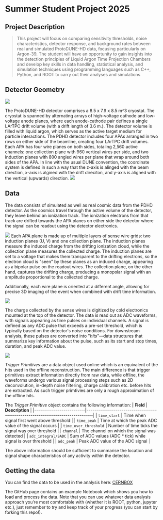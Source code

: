 # Summer Student Project 2025

## Project Description 
> This project will focus on comparing sensitivity thresholds, noise characteristics, detector response, and background rates between real and simulated ProtoDUNE-HD data, focusing particularly on Argon-39. The student will have an opportunity to gain insights into the detection principles of Liquid Argon Time Projection Chambers and develop key skills in data handling, statistical analysis, and simulation techniques using programming languages such as C++, Python, and ROOT to carry out their analyses and simulations.

## Detector Geometry 
![](https://codimd.web.cern.ch/uploads/upload_4f9979593e3707de86eaf3055ce295a1.png)

The ProtoDUNE-HD detector comprises a 8.5 x 7.9 x 8.5 m^3 cryostat. The cryostat is spanned by alternating arrays of high-voltage cathode and low-voltage anode planes, where each anode-cathode pair defines a single LArTPC drift volume (with a drift length of 3.6 m.). The detector volume is filled with liquid argon, which serves as the active target medium for particle interactions. 
The PDHD detector includes four APAs arranged in two rows on either side of the beamline, creating four LArTPC drift volumes. Each APA has four wire planes on both sides, totaling 2,560 active channels: one collection plane with 960 vertical wires per side, and two induction planes with 800 angled wires per plane that wrap around both sides of the APA.
In line with the usual DUNE convention, the coordinate system is defined in such a way that the z-axis is alinged with the beam direction, x-axis is algined with the drift direciton, and y-axis is aligned with the vertical (upwards) direction. 
![](https://codimd.web.cern.ch/uploads/upload_5faaf22a2f9a20d107d5f5c9413d07d1.png)

## Data 

The data consists of simulated as well as real cosmic data from the PDHD detector. As the cosmics travel through the active volume of the detector, they leave behind an ionization track. The ionization electrons from that track are drifted towards the APA planes on either side the detector where the signal can be readout using the detector electronics. 

![](https://codimd.web.cern.ch/uploads/upload_3b189f83d2f3b69a055ab34801c6162d.png)
Each APA plane is made up of multiple layers of sense wire grids: two induction planes (U, V) and one collection plane. The induction planes measure the induced charge from the drifting ionization cloud, while the collection plane measures the collected charge. The induction planes are set to a voltage that makes them transparent to the drifting electrons, so the electron cloud is "seen" by these planes as an induced charge, appearing as a bipolar pulse on the readout wires. The collection plane, on the other hand, captures the drifting charge, producing a monopolar signal with an amplitude proportional to the collected charge.

Additionally, each wire plane is oriented at a different angle, allowing for precise 3D imaging of the event when combined with drift time information.

![](https://codimd.web.cern.ch/uploads/upload_8d3b9c8ba570212ba4afc7435750a4a3.png)


The charge collected by the sense wires is digitized by cold electronics mounted at the top of the detector. The data is read out as ADC waveforms, with signals appearing as time pulses on individual channels. A signal is defined as any ADC pulse that exceeds a pre-set threshold, which is typically based on the detector's noise conditions. For downstream analysis, these pulses are converted into "*hits*"—data structures that summarize key information about the pulse, such as its start and stop times, duration, and peak ADC value. 

![](https://codimd.web.cern.ch/uploads/upload_54860bc80092dcc3df83abf57203d058.png)

*Trigger Primitives* are a data object used online which is an equivalent of the hits used in the offline reconstruction. The main difference is that trigger primitives extract information directly from raw data, while offline, the waveforms undergo various signal processing steps such as 2D deconvolution, in-depth noise filtering, charge calibration etc. before hits are extracted. As such trigger primtivies are only a rough approximation of the offline hits. 

The *Trigger Primitive* object contains the following information: 
| **Field**                | **Description**                                                                 |
|--------------------------|---------------------------------------------------------------------------------|
| `time_start`              | Time when signal first went above threshold                                    |
| `time_peak`               | Time at which the peak ADC value of the signal occurs                          |
| `time_over_threshold`    | Number of time ticks the signal was over threshold                             |
| `channel`                | The channel on which the signal was detected                                   |
| `adc_integral/SADC`         | Sum of ADC values (ADC * tick) while signal is over threshold                 |
| `adc_peak`               | Peak ADC value of the ADC signal                                               |

The above information should be sufficient to summarise the location and signal shape characteristics of any activity within the detector.





## Getting the data 
You can find the data to be used in the analysis here: [CERNBOX](https://cernbox.cern.ch/files/spaces/eos/user/k/kwawrows/data?items-per-page=100&view-mode=resource-table&tiles-size=1)

The GitHub page contains an example Notebook which shows you how to load and process the data. Note that you can use whatever data analysis approach you're most comfortable with (whether it is ROOT, python, jupyter etc.), just remember to try and keep track of your progress (you can start by forking this repo!).
